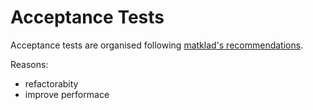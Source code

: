 # Acceptance Tests

Acceptance tests are organised following [matklad's recommendations](https://matklad.github.io/2021/02/27/delete-cargo-integration-tests.html).

Reasons:

- refactorabity
- improve performace

